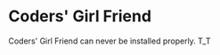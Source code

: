 Coders' Girl Friend
===================================

Coders' Girl Friend can never be installed properly. T_T